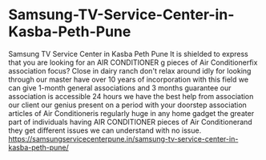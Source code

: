 # Samsung-TV-Service-Center-in-Kasba-Peth-Pune
Samsung TV Service Center in Kasba Peth Pune It is shielded to express that you are looking for an AIR CONDITIONER g pieces of Air Conditionerfix association focus? Close in dairy ranch don't relax around idly for looking through our master have over 10 years of incorporation with this field we can give 1-month general associations and 3 months guarantee our association is accessible 24 hours we have the best help from association our client our genius present on a period with your doorstep association articles of Air Conditioneris regularly huge in any home gadget the greater part of individuals having AIR CONDITIONER pieces of Air Conditionerand they get different issues we can understand with no issue.  https://samsungservicecenterpune.in/samsung-tv-service-center-in-kasba-peth-pune/

